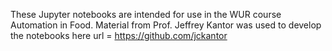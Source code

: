 These Jupyter notebooks are intended for use in the WUR course Automation in Food.
Material from Prof. Jeffrey Kantor was used to develop the notebooks here url = https://github.com/jckantor
